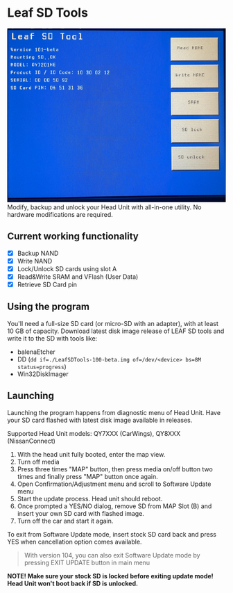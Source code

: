 # Leaf SD Tools
<img src="https://github.com/developerfromjokela/leafsdtools/blob/master/leafsdtool.jpg" height="400">
Modify, backup and unlock your Head Unit with all-in-one utility.
No hardware modifications are required.

## Current working functionality
- [x] Backup NAND
- [x] Write NAND
- [x] Lock/Unlock SD cards using slot A
- [x] Read&Write SRAM and VFlash (User Data)
- [x] Retrieve SD Card pin

## Using the program
You'll need a full-size SD card (or micro-SD with an adapter), with at least 10 GB of capacity.
Download latest disk image release of LEAF SD tools and write it to the SD with tools like:
- balenaEtcher
- DD (`dd if=./LeafSDTools-100-beta.img of=/dev/<device> bs=8M status=progress`)
- Win32DiskImager

## Launching
Launching the program happens from diagnostic menu of Head Unit.
Have your SD card flashed with latest disk image available in releases.

Supported Head Unit models: QY7XXX (CarWings), QY8XXX (NissanConnect)

1. With the head unit fully booted, enter the map view.
2. Turn off media
3. Press three times "MAP" button, then press media on/off button two times and finally press "MAP" button once again.
4. Open Confirmation/Adjustment menu and scroll to Software Update menu
5. Start the update process. Head unit should reboot.
6. Once prompted a YES/NO dialog, remove SD from MAP Slot (B) and insert your own SD card with flashed image.
7. Turn off the car and start it again.

To exit from Software Update mode, insert stock SD card back and press YES when cancellation option comes available.  

> With version 104, you can also exit Software Update mode by pressing EXIT UPDATE button in main menu

**NOTE! Make sure your stock SD is locked before exiting update mode! Head Unit won't boot back if SD is unlocked.**
